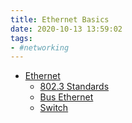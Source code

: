 ```yaml
---
title: Ethernet Basics
date: 2020-10-13 13:59:02
tags:
- #networking
---
```


* [Ethernet](2020-10-12--13-51-12Z--ethernet.md)
  + [802.3 Standards](2020-10-14--12-35-41Z--802_3_standards.md)
  + [Bus Ethernet](2020-10-14--13-04-00Z--bus_ethernet.md)
  + [Switch](2020-10-14--13-51-36Z--switch.md)
